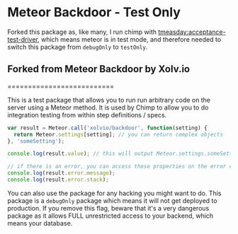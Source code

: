 # Meteor Backdoor - Test Only

Forked this package as, like many, I run chimp with [tmeasday:acceptance-test-driver](https://github.com/tmeasday/acceptance-test-driver), which means meteor is in test mode, and therefore needed to switch this package from `debugOnly` to `testOnly`.

## Forked from Meteor Backdoor by Xolv.io
==========================

This is a test package that allows you to run run arbitrary code on the server
using a Meteor method. It is used by Chimp to allow you to do integration
testing from within step definitions / specs.


```javascript
var result = Meteor.call('xolvio/backdoor', function(setting) {
  return Meteor.settings[setting]; // you can return complex objects
}, 'someSetting');

console.log(result.value); // this will output Meteor.settings.someSetting

// if there is an error, you can access these properties on the error object
console.log(result.error.message);
console.log(result.error.stack);
```

You can also use the package for any hacking you might want to do. This package
is a `debugOnly` package which means it will not get deployed to production. If
you remove this flag, beware that it's a very dangerous package as it allows
FULL unrestricted access to your backend, which means your database.
